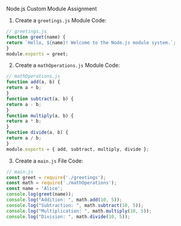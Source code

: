 Node.js Custom Module Assignment
1. Create a `greetings.js` Module
Code:
```js
// greetings.js
function greet(name) {
return `Hello, ${name}! Welcome to the Node.js module system.`;
}
module.exports = greet;
```
2. Create a `mathOperations.js` Module
Code:
```js
// mathOperations.js
function add(a, b) {
return a + b;
}
function subtract(a, b) {
return a - b;
}
function multiply(a, b) {
return a * b;
}
function divide(a, b) {
return a / b;
}
module.exports = { add, subtract, multiply, divide };
```
3. Create a `main.js` File
Code:
```js
// main.js
const greet = require('./greetings');
const math = require('./mathOperations');
const name = 'Alice';
console.log(greet(name));
console.log("Addition: ", math.add(10, 5));
console.log("Subtraction: ", math.subtract(10, 5));
console.log("Multiplication: ", math.multiply(10, 5));
console.log("Division: ", math.divide(10, 5));
```
